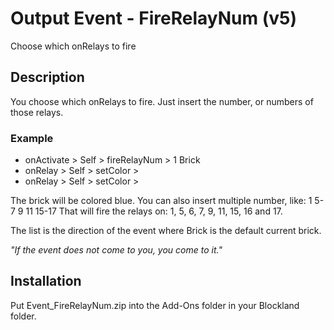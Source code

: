 # Output Event - FireRelayNum (v5)
Choose which onRelays to fire

## Description
You choose which onRelays to fire. Just insert the number, or numbers of those relays.

### Example

* onActivate > Self > fireRelayNum > 1 Brick
* onRelay > Self > setColor > <blue>
* onRelay > Self > setColor > <white>

The brick will be colored blue.
You can also insert multiple number, like: 1 5-7 9 11 15-17
That will fire the relays on: 1, 5, 6, 7, 9, 11, 15, 16 and 17.

The list is the direction of the event where Brick is the default current brick.

*"If the event does not come to you, you come to it."*

## Installation
Put Event_FireRelayNum.zip into the Add-Ons folder in your Blockland folder.